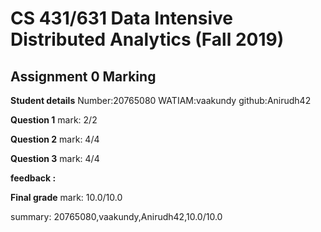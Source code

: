 # CS 431/631 Data Intensive Distributed Analytics (Fall 2019)
## Assignment 0 Marking

**Student details**
Number:20765080
WATIAM:vaakundy
github:Anirudh42

**Question 1**
mark: 2/2

**Question 2**
mark: 4/4

**Question 3**
mark: 4/4

**feedback :** 

**Final grade**
mark: 10.0/10.0

summary: 20765080,vaakundy,Anirudh42,10.0/10.0